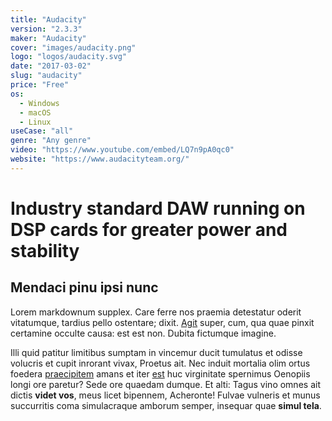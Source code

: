 ```yaml
---
title: "Audacity"
version: "2.3.3"
maker: "Audacity"
cover: "images/audacity.png"
logo: "logos/audacity.svg"
date: "2017-03-02"
slug: "audacity"
price: "Free"
os:
  - Windows
  - macOS
  - Linux
useCase: "all"
genre: "Any genre"
video: "https://www.youtube.com/embed/LQ7n9pA0qc0"
website: "https://www.audacityteam.org/"
---
```


# Industry standard DAW running on DSP cards for greater power and stability

## Mendaci pinu ipsi nunc

Lorem markdownum supplex. Care ferre nos praemia detestatur oderit vitatumque,
tardius pello ostentare; dixit. [Agit](http://accessit.net/) super, cum, qua
quae pinxit certamine occulte causa: est est non. Dubita fictumque imagine.

Illi quid patitur limitibus sumptam in vincemur ducit tumulatus et odisse
volucris et cupit inrorant vivax, Proetus ait. Nec induit mortalia olim ortus
foedera [praecipitem](http://www.pontumferae.io/protinuset.html) amans et iter
[est](http://casuquefuit.io/murmurevestrum.aspx) huc virginitate spernimus
Oenopiis longi ore paretur? Sede ore quaedam dumque. Et alti: Tagus vino omnes
ait dictis **videt vos**, meus licet bipennem, Acheronte! Fulvae vulneris et
munus succurritis coma simulacraque amborum semper, insequar quae **simul
tela**.
